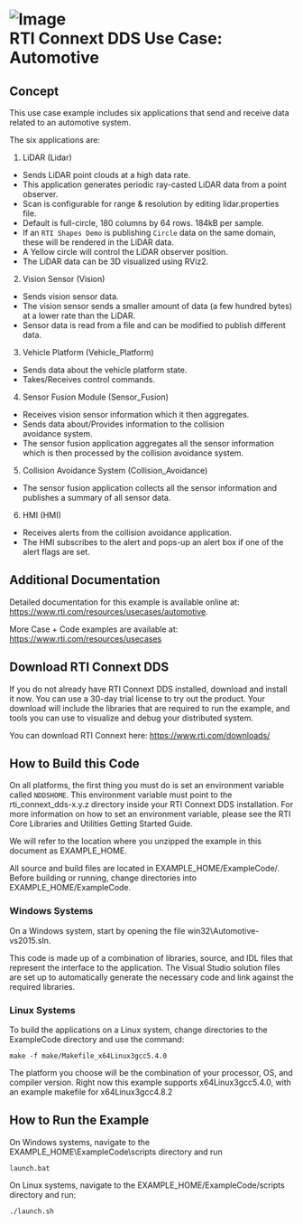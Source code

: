 ![Image](https://www.rti.com/hubfs/RTI_Oct2016/Images/rti-logounit.png)  
 RTI Connext DDS Use Case: Automotive
=====================================

## Concept
This use case example includes six applications that send and receive data
related to an automotive system.

The six applications are:

1. LiDAR (Lidar)
  - Sends LiDAR point clouds at a high data rate.
  - This application generates periodic ray-casted LiDAR data from a point observer.
  - Scan is configurable for range & resolution by editing lidar.properties file.
   - Default is full-circle, 180 columns by 64 rows.  184kB per sample.
  - If an `RTI Shapes Demo` is publishing `Circle` data on the same domain, these will be rendered in the LiDAR data.
   - A Yellow circle will control the LiDAR observer position.
  - The LiDAR data can be 3D visualized using RViz2.
2. Vision Sensor (Vision)
  - Sends vision sensor data.
  - The vision sensor sends a smaller amount of data (a few hundred bytes) at
    a lower rate than the LiDAR.
  - Sensor data is read from a file and can be modified to publish different
    data.
3. Vehicle Platform (Vehicle_Platform)
  - Sends data about the vehicle platform state.
  - Takes/Receives control commands.
4. Sensor Fusion Module (Sensor_Fusion)
  - Receives vision sensor information which it then aggregates.
  - Sends data about/Provides information to the collision  
    avoidance system.
  - The sensor fusion application aggregates all the sensor  information which
    is then processed by the collision avoidance system.
5. Collision Avoidance System (Collision_Avoidance)
  - The sensor fusion application collects all the sensor
    information and publishes a summary of all sensor data.
6. HMI (HMI)
  - Receives alerts from the collision avoidance application.
  - The HMI subscribes to the alert and pops-up an alert box if
    one of the alert flags are set.

## Additional Documentation
Detailed documentation for this example is available online at:
  https://www.rti.com/resources/usecases/automotive.

More Case + Code examples are available at:
  https://www.rti.com/resources/usecases

## Download RTI Connext DDS
If you do not already have RTI Connext DDS installed, download and install it
now. You can use a 30-day trial license to try out the product. Your download
will include the libraries that are required to run the example, and tools you
can use to visualize and debug your distributed system.

You can download RTI Connext here: https://www.rti.com/downloads/

## How to Build this Code
On all platforms, the first thing you must do is set an environment variable
called `NDDSHOME`. This environment variable must point to the
rti_connext_dds-x.y.z directory inside your RTI Connext DDS installation. For
more information on how to set an environment variable, please see the RTI
Core Libraries and Utilities Getting Started Guide.

We will refer to the location where you unzipped the example in this document
as EXAMPLE_HOME.  

All source and build files are located in EXAMPLE_HOME/ExampleCode/.  Before
building or running, change directories into EXAMPLE_HOME/ExampleCode.

### Windows Systems
On a Windows system, start by opening the file win32\Automotive-vs2015.sln.

This code is made up of a combination of libraries, source, and IDL files that
represent the interface to the application. The Visual Studio solution files
are set up to automatically generate the necessary code and link against the
required libraries.

### Linux Systems
To build the applications on a Linux system, change directories to the
ExampleCode directory and use the command:

    make -f make/Makefile_x64Linux3gcc5.4.0

The platform you choose will be the combination of your processor, OS, and
compiler version.  Right now this example supports x64Linux3gcc5.4.0, with
an example makefile for x64Linux3gcc4.8.2

## How to Run the Example
On Windows systems, navigate to the EXAMPLE_HOME\ExampleCode\scripts directory
and run

    launch.bat

On Linux systems, navigate to the EXAMPLE_HOME/ExampleCode/scripts directory
and run:

    ./launch.sh

